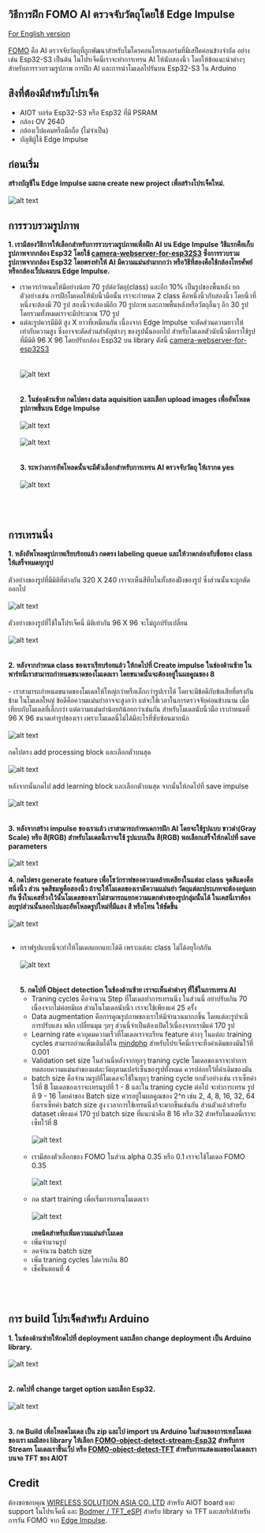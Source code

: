 
## วิธีการฝึก FOMO AI ตรวจจับวัตถุโดยใช้ Edge Impulse
 [For English version](https://github.com/San279/train-FOMO-object-detect-esp32/blob/main/Readme.md)
 <br/>
 <br/>
  [FOMO](https://docs.edgeimpulse.com/docs/edge-impulse-studio/learning-blocks/object-detection/fomo-object-detection-for-constrained-devices) คือ AI ตรวจจับวัตถุที่ถูกพัฒนาสำหรับไมโครคอนโทรลเลอร์มที่มีเสป็คค่อนข้างจำกัด อย่างเช่น Esp32-S3 เป็นต้น ในโปรเจ็คนี่เราจะทำการเทรน AI ให้นับสองนิ้ว โดยให้ข้อแนะนำต่างๆ สำหรับการรวบรวมรูปภาพ การฝึก AI และการนำโมเดลไปรันบน Esp32-S3 ใน Arduino
<br/>
## สิงที่ต้องมีสำหรับโปรเจ็ค
 - AIOT บอร์ด Esp32-S3 หรือ Esp32 ที่มี PSRAM
 - กล้อง OV 2640
 - กล้องเว็ปแคมหรือมือถือ (ไม่จำเป็น)
 - บัญชีผู้ใช้ Edge Impulse
## ก่อนเริ่ม
  <strong> สร้างบัญชีใน Edge Impulse และกด create new project เพื่อสร้างโปรเจ็คใหม่. </strong> 
  <br/> <br/>
  ![alt text](/Images_for_readme/create_new_project.PNG)
<br/>
## การรวบรวมรูปภาพ
  <strong> 1. เรามีสองวิธีการให้เลือกสำหรับการรวบรวมรูปภาพเพื่อฝึก AI บน Edge Impulse วิธีแรกคือเก็บรูปภาพจากกล้อง Esp32 โดยใช้ [camera-webserver-for-esp32S3](https://github.com/San279/camera-webserver-for-esp32S3) ซึ่งการรวบรวมรูปภาพจากกล้อง Esp32 โดยตรงทำให้ AI มีความแม่นยำมากกว่า หรือวิธีที่สองคือใช้กล้องโทรศัพย์หรือกล้องเว็ปแคมบน Edge Impulse. </strong>
     <br/>
  - เราควรกำหนดให้มีอย่างน้อย 70 รูปต่อวัตถุ(class) และอีก 10% เป็นรูปของพื้นหลัง ยกตัวอย่างเช่น การฝึกโมเดลให้นับนิ้วมือนั้น เราจะกำหนด 2 class คือหนึ่งนิ้วกับสองนิ้ว โดยนิ้วที่หนึ่งจะต้องมี 70 รูป สองนิ้วจะต้องมีอีก 70 รูปภาพ และภาพพื้นหลังหรือวัตถุอื่นๆ อีก 30 รูป โดยรวมทั้งหมดเราจะมีประมาณ 170 รูป
  - แต่ละรูปควรมีมิติ สูง X ยาวที่เหมือนกัน เนื่องจาก Edge Impulse จะตัดส่วนความยาวให้เท่ากับความสูง ซึ่งอาจจะตัดส่วนสำคัญต่างๆ ของรูปนั้นออกไป สำหรับโมเดลตัวนับนิ้วมือเราใช้รูปที่มีมิติ 96 X 96 โดยปรับกล้อง Esp32 บน library ตัสนี่ [camera-webserver-for-esp32S3](https://github.com/San279/camera-webserver-for-esp32S3)
<br/> <br/>   
  ![alt text](/Images_for_readme/webserver.PNG)
<br/> <br/> <br/>
 <strong>2. ในช่องด้านซ้าย กดไปตรง data aquisition และเลือก upload images เพื่ออัพโหลดรูปภาพขึ้นบน Edge Impulse</strong>
 <br/> <br/> 
 ![alt text](/Images_for_readme/add_data.PNG)
  <br/> <br/>
![alt text](/Images_for_readme/upload_data.PNG)
  <br/> <br/> <br/> 
 <strong>3. ระหว่างการอัพโหลดนั้นจะมีตัวเลือกสำหรับการเทรน AI ตรวจจับวัตถุ ให้เรากด yes</strong>
  <br/> <br/> 
![alt text](/Images_for_readme/object_detection_tab..PNG)
  <br/> <br/>  <br/> <br/> 
## การเทรนนิ่ง
  <strong> 1. หลังอัพโหลดรูปภาพเรียบร้อยแล้ว กดตรง labeling queue และให้วาดกล่องกับชื่อของ class ให้เสร็จหมดทุกรูป </strong>
     <br/> <br/>
ตัวอย่างของรูปที่มีมิติที่ต่างกัน 320 X 240 เราจะเห็นสีทึบในทั้งสองฝั่งของรูป ซึ่งส่วนนั้นจะถูกตัดออกไป 
 <br/> <br/>
   ![alt text](/Images_for_readme/label_320.PNG)
    <br/> <br/>
ตัวอย่างของรูปที่ใช้ในโปรเจ็คนี่ มิติเท่ากัน 96 X 96 จะไม่ถูกปรับเปลี่ยน
  <br/> <br/>
   ![alt text](/Images_for_readme/label_96.PNG)
<br/> <br/> <br/>
 <strong> 2. หลังจากกำหนด class ของเราเรียบร้อยแล้ว ให้กดไปที่ Create impulse ในช่องด้านซ้าย ในพาร์ทนี่เราสามารถกำหนดขนาดของโมเดลเรา โดยขนาดนั้นจะต้องอยู่ในผลคูณของ 8 </strong>
    <br/><br/>
    - เราสามารถกำหนดขนาดของโมเดลให้ใหญ่กว่าหรือเล็กกว่ารูปเราได้ โดยจะมีข้อดีกับข้อเสียที่ตรงกันข้าม ในโมเดลใหญ่ ข้อดีคือความแม่นยำอาจจะสูงกว่า แต่จะใช้เวลาในการตรวจจับค่อนข้างนาน เมื่อเทียบกับโมเดลที่เล็กกว่า แต่ความแม่นยำน้อยก้น้อยกว่าเช่นกัน สำหรับโมเดลนับนิ้วมือ เรากำหนดที่ 96 X 96 ขนาดเท่ารูปของเรา เพราะโมเดลนี่ไม่ได้มีอะไรที่ซับซ้อนมากนัก 
 <br/> <br/>
 ![alt text](/Images_for_readme/input_size.PNG)
<br/> <br/>
กดไปตรง add processing block และเลือกตัวบนสุด
<br/> <br/>
 ![alt text](/Images_for_readme/add_processing.PNG)
<br/><br/>
หลังจากนั้นกดไป add learning block และเลือกตัวบนสุด จากนั้นให้กดไปที่ save impulse
 <br/> <br/>
 ![alt text](/Images_for_readme/learning_block.PNG)
<br/><br/> <br/>
<strong> 3. หลังจากสร้าง impulse ของเราแล้ว เราสามารถกำหนดการฝึก AI โดยจะใช้รูปแบบ ขาวดำ(Gray Scale) หรือ สี(RGB) สำหรับโมเดลนี้เราจะใช้ รูปแบบเป็น สี(RGB) พอเลือกเสร็จให้กดไปที่ save parameters </strong>
<br/>  <br/>
 ![alt text](/Images_for_readme/rgb.PNG)
<br/> <br/>
<strong> 4. กดไปตรง generate feature เพื่อโชว์กราฟของความคล้ายเคลียงในแต่ละ class จุดสีแดงคือหนึ่งนิ้ว ส่วน จุดสีชมพูคือสองนิ้ว ถ้าจะให้โมเดลของเรามีความแม่นยำ วัตถุแต่ละประเภทจะต้องอยู่แยกกัน ซึ่งในเคสที่วงใว้นั้นโมเดลของเราไม่สามารถแยกความแตกต่างของรูปกลุ่มนั้นได้ ในเคสนี่เราต้องลบรูปส่วนนั้นออกไปและอัพโหลดรูปใหม่ที่มีแสง สี หรือโทน ให้ชัดขึ้น </strong>
<br/><br/>
 ![alt text](/Images_for_readme/feature_unedit.PNG)
<br/> <br/>
- กราฟรูปแบบนี่จะทำให้โมเดลแยกแยะได้ดี เพราะแต่ละ class ไม่ได้อยุใกล้กัน
 <br/> <br/>
 ![alt text](/Images_for_readme/feature_edited.PNG)
<br/><br/> <br/>
<strong> 5. กดไปที่ Object detection ในช้องด้านซ้าย เราจะเห็นค่าต่างๆ ที่ใช้ในการเทรน AI </strong>
  - Traning cycles คือจำนวน Step ที่โมเดลทำการเทรนนิ่ง ในส่วนนี่ อย่าปรับเกิน 70 เนื่องจากไม่ค่อยมีผล ส่วนในโมเดลนับนิ้ว เราจะใช้เพียงแค่ 25 ครั้ง
  - Data augmentation คือการคูณรูปภาพของเราให้มีจำนวนมากกขึ้น โดยแต่ละรูปจะมีการปรับแสง พลิก เปลี่ยนมุม ๆลๆ ส่วนนี่จำเป็นต้องเปิดใว้เนื่องจากเรามีแค่ 170 รูป
  - Learning rate ควบุคมความเร็วที่โมเดลเราจะเรียน feature ต่างๆ ในแต่ละ training cycles สามารถอ่านเพื่มเติมได้ใน [mindphp](https://www.mindphp.com/%E0%B8%9A%E0%B8%97%E0%B9%80%E0%B8%A3%E0%B8%B5%E0%B8%A2%E0%B8%99%E0%B8%AD%E0%B8%AD%E0%B8%99%E0%B9%84%E0%B8%A5%E0%B8%99%E0%B9%8C/python-tensorflow/8491-what-is-the-learning-rate.html) สำหรับโปรเจ็คนี่เราจะทิ้งค่าเดิมของมันใว้ที่ 0.001
  - Validation set size ในส่วนนี่หลังจากทุกๆ traning cycle โมเดลของเราจะทำการทดสอบความแม่นยำของแต่ละวัตถุตามเปอร์เซ็นของรูปทั้งหมด ควรปล่อยใว้ที่ค่าเดิมของมัน
  - batch size คือจำนวนรูปที่โมเดลจะใช้ในทุกๆ traning cycle ยกตัวอย่างเช่น เราเซ็ทค่าใว้ที่ 8 โมเดลของเราจะเทรนรูปที่ 1 - 8 และใน traning cycle ต่อไป จะทำการเทรน รูปที 9 - 16 โดยค่าของ Batch size ควรอยู่ในผลคูณของ 2^n เช่น 2, 4, 8, 16, 32, 64 ยิ่งเราเซ็ทค่า batch size สูง เวลาการใช้เทรนนิ่งก้จะมากขึ้นเช่นกัน ส่วนตัวแล้วสำหรับ dataset เพียงแค่ 170 รูป batch size ที่แนะนำคือ 8 16 หรือ 32 สำหรับโมเดลนี่เราจะเซ็ทใว้ที่ 8 
<br/><br/>
 ![alt text](/Images_for_readme/best_setting.PNG)
<br/><br/>
  - เรามีสองตัวเลือกของ FOMO ในส่วน alpha 0.35 หรือ 0.1 เราจะใช้โมเดล FOMO 0.35
<br/><br/>
   ![alt text](/Images_for_readme/model_choice.PNG)
<br/><br/>
  - กด start training เพื่อเริ่มการเทรนโมเดลเรา
     <br/><br/>
   ![alt text](/Images_for_readme/100.PNG)
  <br/><br/>
  <strong> เทคนิคสำหรับเพิ่มความแม่นยำโมเดล </strong>
  - เพิ่มจำนวนรูป
  - ลดจำนวน batch size
  - เพิ่ม traning cycles ไม่ควรเกิน 80
  - เช็คขึ้นตอนที่ 4
  <br/><br/><br/><br/>
## การ build โปรเจ็คสำหรับ Arduino
  <strong> 1. ในช่องด้านซ่ายให้กดไปที่ deployment และเลือก change deployment เป็น Arduino library. </strong>
    <br/> <br/>
   ![alt text](/Images_for_readme/deployment1.PNG)
   <br/><br/><br/>
  <strong> 2. กดไปที่ change target option และเลือก Esp32. </strong>
   <br/> <br/>
   ![alt text](/Images_for_readme/deployment2.PNG)
   <br/> <br/><br/>
  <strong> 3. กด Build เพื่อโหลดโมเดล เป็น zip และไป import บน Arduino ในส่วนของการเทสโมเดลของเรา ผมมีสอง library ให้เลือก [FOMO-object-detect-stream-Esp32](https://github.com/San279/FOMO-object-detect-stream-Esp32) สำหรับการ Stream โมเดลเราขึ้นเว็ป หรือ [FOMO-object-detect-TFT](https://github.com/San279/FOMO-object-detect-stream-Esp32) สำหรับการแสดงผลของโมเดลเราบนจอ TFT ของ AIOT </strong>

## Credit
ต้องขอขอบคุณ [WIRELESS SOLUTION ASIA CO.,LTD](https://wirelesssolution.asia/) สำหรับ AIOT board และ support ในโปรเจ็คนี่ และ [Bodmer / TFT_eSPI](https://github.com/Bodmer/TFT_eSPI/blob/master/README.md) สำหรับ library จอ TFT และสกริปสำหรับการรัน FOMO จาก [Edge Impulse](https://edge-impulse.gitbook.io/docs/edge-impulse-studio/learning-blocks/object-detection/fomo-object-detection-for-constrained-devices). 
